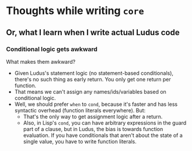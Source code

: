 # Thoughts while writing `core`
## Or, what I learn when I write actual Ludus code

### Conditional logic gets awkward
What makes them awkward?
* Given Ludus's statement logic (no statement-based conditionals), there's no such thing as early return. You only get one return per function.
* That means we can't assign any names/ids/variables based on conditional logic. 
* Well, we should prefer `when` to `cond`, because it's faster and has less syntactic overhead (function literals everywhere). But:
    - That's the only way to get assignment logic after a return.
    - Also, in Lisp's `cond`, you can have arbitrary expressions in the guard part of a clause, but in Ludus, the bias is towards function evaluation. If you have conditionals that aren't about the state of a single value, you have to write function literals.